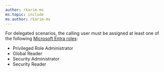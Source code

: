 ```yaml
---
author: rkarim-ms
ms.topic: include
ms.author: rkarim-ms
---
```


For delegated scenarios, the calling user must be assigned at least one of the following [Microsoft Entra roles](/entra/identity/role-based-access-control/permissions-reference?toc=%2Fgraph%2Ftoc.json):
- Privileged Role Administrator
- Global Reader
- Security Administrator
- Security Reader
